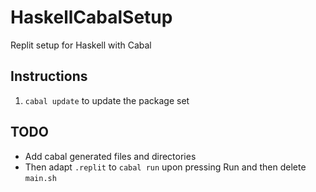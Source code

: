 # HaskellCabalSetup
Replit setup for Haskell with Cabal

## Instructions
1. `cabal update` to update the package set


## TODO
- Add cabal generated files and directories
- Then adapt `.replit` to `cabal run` upon pressing Run and then delete `main.sh`

